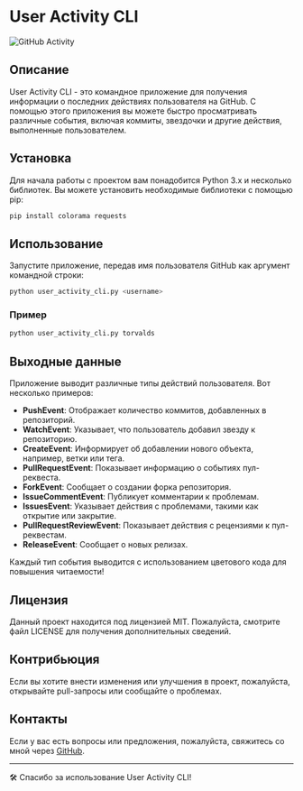# User Activity CLI

![GitHub Activity](https://img.shields.io/badge/GitHub-Activity-informational)

## Описание

User Activity CLI - это командное приложение для получения информации о последних действиях пользователя на GitHub. С помощью этого приложения вы можете быстро просматривать различные события, включая коммиты, звездочки и другие действия, выполненные пользователем.

## Установка

Для начала работы с проектом вам понадобится Python 3.x и несколько библиотек. Вы можете установить необходимые библиотеки с помощью pip:

```bash
pip install colorama requests
```

## Использование

Запустите приложение, передав имя пользователя GitHub как аргумент командной строки:

```bash
python user_activity_cli.py <username>
```

### Пример

```bash
python user_activity_cli.py torvalds
```

## Выходные данные

Приложение выводит различные типы действий пользователя. Вот несколько примеров:

- **PushEvent**: Отображает количество коммитов, добавленных в репозиторий.
- **WatchEvent**: Указывает, что пользователь добавил звезду к репозиторию.
- **CreateEvent**: Информирует об добавлении нового объекта, например, ветки или тега.
- **PullRequestEvent**: Показывает информацию о событиях пул-реквеста.
- **ForkEvent**: Сообщает о создании форка репозитория.
- **IssueCommentEvent**: Публикует комментарии к проблемам.
- **IssuesEvent**: Указывает действия с проблемами, такими как открытие или закрытие.
- **PullRequestReviewEvent**: Показывает действия с рецензиями к пул-реквестам.
- **ReleaseEvent**: Сообщает о новых релизах.

Каждый тип события выводится с использованием цветового кода для повышения читаемости!

## Лицензия

Данный проект находится под лицензией MIT. Пожалуйста, смотрите файл LICENSE для получения дополнительных сведений.

## Контрибьюция

Если вы хотите внести изменения или улучшения в проект, пожалуйста, открывайте pull-запросы или сообщайте о проблемах.

## Контакты

Если у вас есть вопросы или предложения, пожалуйста, свяжитесь со мной через [GitHub](https://github.com).

---

🛠️ Спасибо за использование User Activity CLI!
